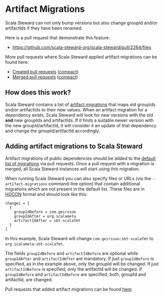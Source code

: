 # Artifact Migrations

Scala Steward can not only bump versions but also change groupId and/or artifactIds if they have been renamed.

Here is a pull request that demonstrate this feature:

* https://github.com/scala-steward-org/scala-steward/pull/2264/files

More pull requests where Scala Steward applied artifact migrations can be found here:

* [Created pull requests](https://github.com/search?q=author%3Ascala-steward+is%3Apr+artifact-migrations&type=pullrequests)
  ([compact](             https://github.com/pulls?q=author%3Ascala-steward+is%3Apr+artifact-migrations))
* [Merged pull requests]( https://github.com/search?q=author%3Ascala-steward+is%3Amerged+sort%3Aupdated-desc+artifact-migrations&type=pullrequests)
  ([compact](             https://github.com/pulls?q=author%3Ascala-steward+is%3Amerged+sort%3Aupdated-desc+artifact-migrations))

## How does this work?

Scala Steward contains a list of [artifact migrations][migrations] that maps old groupIds and/or artifactIds to their new values.
When an artifact migration for a dependency exists, Scala Steward will look for new versions with the old **and** new groupIds and artifactIds.
If it finds a suitable newer version with the new groupId/artifactId, it will consider it an update of that dependency and change the groupId/artifactId accordingly.

## Adding artifact migrations to Scala Steward

Artifact migrations of public dependencies should be added to the [default list of migrations][migrations] via pull requests.
Once a pull request with a migration is merged, all Scala Steward instances will start using this migration.

When running Scala Steward you can also specify files or URLs (via the `--artifact-migrations` command-line option) that contain additional migrations which are not present in the default list.
These files are in [HOCON][HOCON] format and should look like this:
```hocon
changes = [
  {
    groupIdBefore = com.geirsson
    groupIdAfter = org.scalameta
    artifactIdAfter = sbt-scalafmt
  }
]
```
In this example, Scala Steward will change `com.geirsson:sbt-scalafmt` to `org.scalameta:sbt-scalafmt`.

The fields `groupIdBefore` and `artifactIdBefore` are optional while `groupIdAfter` and `artifactIdAfter` are mandatory.
If just `groupIdBefore` is specified, as in the example above, only the groupId will be changed.
If just `artifactIdBefore` is specified, only the artifactId will be changed.
If `groupIdBefore` and `artifactIdBefore` are specified, both, groupId and artifactId, are changed.

Pull requests that added artifact migrations can be found [here][migration-prs].

[migrations]: @GITHUB_URL@/blob/@MAIN_BRANCH@/modules/core/src/main/resources/artifact-migrations.v2.conf
[migration-prs]: @GITHUB_URL@/pulls?q=label%3Aartifact-migration
[HOCON]: https://github.com/lightbend/config/blob/master/HOCON.md
